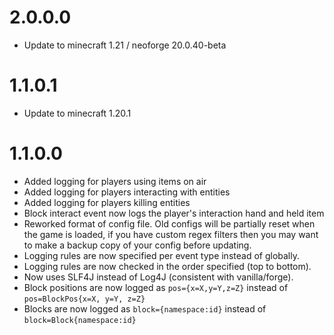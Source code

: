 # 2.0.0.0
* Update to minecraft 1.21 / neoforge 20.0.40-beta

# 1.1.0.1
* Update to minecraft 1.20.1

# 1.1.0.0
* Added logging for players using items on air
* Added logging for players interacting with entities
* Added logging for players killing entities
* Block interact event now logs the player's interaction hand and held item
* Reworked format of config file. Old configs will be partially reset when the game is loaded, if you have custom regex filters then you may want to make a backup copy of your config before updating.
* Logging rules are now specified per event type instead of globally.
* Logging rules are now checked in the order specified (top to bottom).
* Now uses SLF4J instead of Log4J (consistent with vanilla/forge).
* Block positions are now logged as `pos={x=X,y=Y,z=Z}` instead of `pos=BlockPos{x=X, y=Y, z=Z}`
* Blocks are now logged as `block={namespace:id}` instead of `block=Block{namespace:id}`
